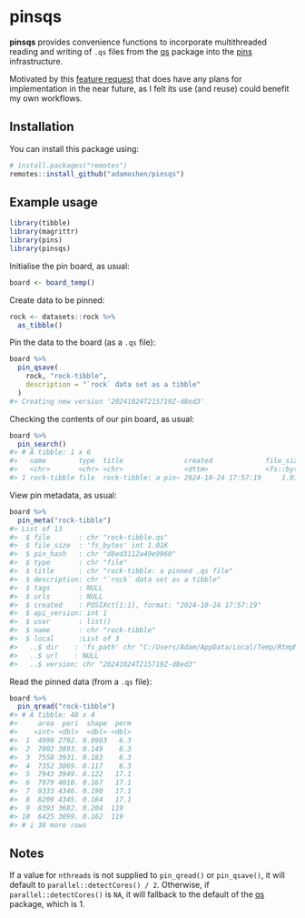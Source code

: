 
<!-- README.md is generated from README.Rmd. Please edit that file -->

# pinsqs

**pinsqs** provides convenience functions to incorporate multithreaded
reading and writing of `.qs` files from the
[qs](https://github.com/qsbase/qs) package into the
[pins](https://github.com/rstudio/pins-r/) infrastructure.

Motivated by this [feature
request](https://github.com/rstudio/pins-r/issues/725) that does have
any plans for implementation in the near future, as I felt its use (and
reuse) could benefit my own workflows.

## Installation

You can install this package using:

``` r
# install.packages("remotes")
remotes::install_github("adamoshen/pinsqs")
```

## Example usage

``` r
library(tibble)
library(magrittr)
library(pins)
library(pinsqs)
```

Initialise the pin board, as usual:

``` r
board <- board_temp()
```

Create data to be pinned:

``` r
rock <- datasets::rock %>%
  as_tibble()
```

Pin the data to the board (as a `.qs` file):

``` r
board %>%
  pin_qsave(
    rock, "rock-tibble",
    description = "`rock` data set as a tibble"
  )
#> Creating new version '20241024T215719Z-d8ed3'
```

Checking the contents of our pin board, as usual:

``` r
board %>%
  pin_search()
#> # A tibble: 1 x 6
#>   name        type  title               created             file_size meta      
#>   <chr>       <chr> <chr>               <dttm>              <fs::byt> <list>    
#> 1 rock-tibble file  rock-tibble: a pin~ 2024-10-24 17:57:19     1.01K <pins_met>
```

View pin metadata, as usual:

``` r
board %>%
  pin_meta("rock-tibble")
#> List of 13
#>  $ file       : chr "rock-tibble.qs"
#>  $ file_size  : 'fs_bytes' int 1.01K
#>  $ pin_hash   : chr "d8ed3112a49e9960"
#>  $ type       : chr "file"
#>  $ title      : chr "rock-tibble: a pinned .qs file"
#>  $ description: chr "`rock` data set as a tibble"
#>  $ tags       : NULL
#>  $ urls       : NULL
#>  $ created    : POSIXct[1:1], format: "2024-10-24 17:57:19"
#>  $ api_version: int 1
#>  $ user       : list()
#>  $ name       : chr "rock-tibble"
#>  $ local      :List of 3
#>   ..$ dir    : 'fs_path' chr "C:/Users/Adam/AppData/Local/Temp/RtmpM705SR/pins-ec986d363a6f/rock-tibble/20241024T215719Z-d8ed3"
#>   ..$ url    : NULL
#>   ..$ version: chr "20241024T215719Z-d8ed3"
```

Read the pinned data (from a `.qs` file):

``` r
board %>%
  pin_qread("rock-tibble")
#> # A tibble: 48 x 4
#>     area  peri  shape  perm
#>    <int> <dbl>  <dbl> <dbl>
#>  1  4990 2792. 0.0903   6.3
#>  2  7002 3893. 0.149    6.3
#>  3  7558 3931. 0.183    6.3
#>  4  7352 3869. 0.117    6.3
#>  5  7943 3949. 0.122   17.1
#>  6  7979 4010. 0.167   17.1
#>  7  9333 4346. 0.190   17.1
#>  8  8209 4345. 0.164   17.1
#>  9  8393 3682. 0.204  119  
#> 10  6425 3099. 0.162  119  
#> # i 38 more rows
```

## Notes

If a value for `nthreads` is not supplied to `pin_qread()` or
`pin_qsave()`, it will default to `parallel::detectCores() / 2`.
Otherwise, if `parallel::detectCores()` is `NA`, it will fallback to the
default of the [qs](https://github.com/qsbase/qs) package, which is 1.
